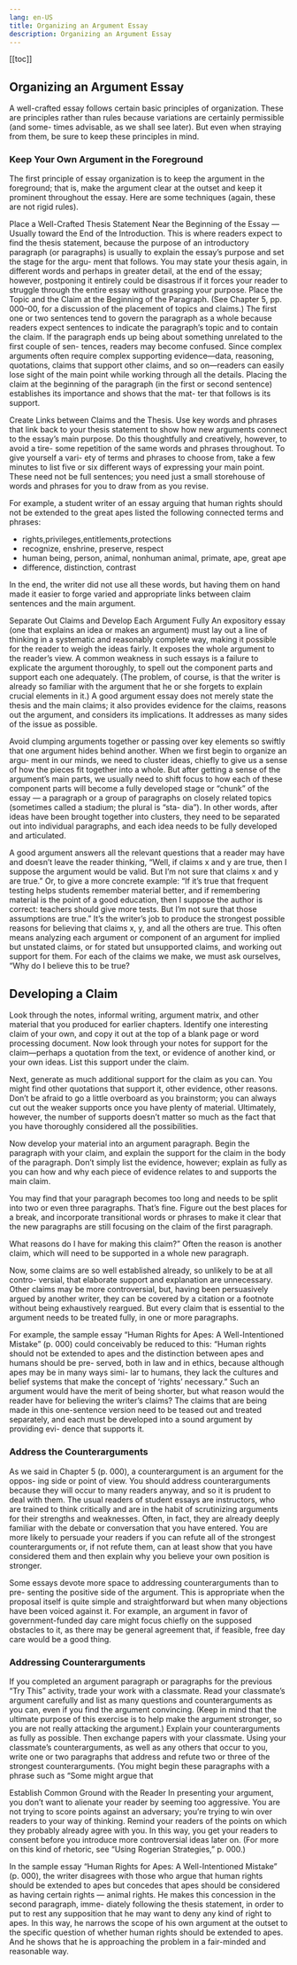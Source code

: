 ```yaml
---
lang: en-US
title: Organizing an Argument Essay
description: Organizing an Argument Essay
---
```


[[toc]]

## Organizing an Argument Essay
A well-crafted essay follows certain basic principles of organization. These are principles rather than rules because variations are certainly permissible (and some- times advisable, as we shall see later). But even when straying from them, be sure to keep these principles in mind.

### Keep Your Own Argument in the Foreground
The first principle of essay organization is to keep the argument in the foreground; that is, make the argument clear at the outset and keep it prominent throughout the essay. Here are some techniques (again, these are not rigid rules).

Place a Well-Crafted Thesis Statement Near the Beginning of the Essay — Usually toward the End of the Introduction. This is where readers expect to find the thesis statement, because the purpose of an introductory paragraph (or paragraphs) is usually to explain the essay’s purpose and set the stage for the argu- ment that follows. You may state your thesis again, in different words and perhaps in greater detail, at the end of the essay; however, postponing it entirely could be disastrous if it forces your reader to struggle through the entire essay without grasping your purpose.
Place the Topic and the Claim at the Beginning of the Paragraph. (See Chapter 5, pp. 000–00, for a discussion of the placement of topics and claims.) The first one or two sentences tend to govern the paragraph as a whole because readers expect sentences to indicate the paragraph’s topic and to contain the claim. If the paragraph ends up being about something unrelated to the first couple of sen- tences, readers may become confused. Since complex arguments often require complex supporting evidence—data, reasoning, quotations, claims that support other claims, and so on—readers can easily lose sight of the main point while working through all the details. Placing the claim at the beginning of the paragraph (in the first or second sentence) establishes its importance and shows that the mat- ter that follows is its support.

Create Links between Claims and the Thesis. Use key words and phrases that link back to your thesis statement to show how new arguments connect to the essay’s main purpose. Do this thoughtfully and creatively, however, to avoid a tire- some repetition of the same words and phrases throughout. To give yourself a vari- ety of terms and phrases to choose from, take a few minutes to list five or six different ways of expressing your main point. These need not be full sentences; you need just a small storehouse of words and phrases for you to draw from as you revise.

For example, a student writer of an essay arguing that human rights should not be extended to the great apes listed the following connected terms and phrases:
- rights,privileges,entitlements,protections
- recognize, enshrine, preserve, respect
- human being, person, animal, nonhuman animal, primate, ape, great ape
- difference, distinction, contrast

In the end, the writer did not use all these words, but having them on hand made it easier to forge varied and appropriate links between claim sentences and the main argument.

Separate Out Claims and Develop Each Argument Fully
An expository essay (one that explains an idea or makes an argument) must lay out a line of thinking in a systematic and reasonably complete way, making it possible for the reader to weigh the ideas fairly. It exposes the whole argument to the reader’s view. A common weakness in such essays is a failure to explicate the argument thoroughly, to spell out the component parts and support each one adequately. (The problem, of course, is that the writer is already so familiar with the argument that he or she forgets to explain crucial elements in it.) A good argument essay does not merely state the thesis and the main claims; it also provides evidence for the claims, reasons out the argument, and considers its implications. It addresses as many sides of the issue as possible.

Avoid clumping arguments together or passing over key elements so swiftly that one argument hides behind another. When we first begin to organize an argu- ment in our minds, we need to cluster ideas, chiefly to give us a sense of how the pieces fit together into a whole. But after getting a sense of the argument’s main parts, we usually need to shift focus to how each of these component parts will become a fully developed stage or “chunk” of the essay — a paragraph or a group of paragraphs on closely related topics (sometimes called a stadium; the plural is “sta- dia”). In other words, after ideas have been brought together into clusters, they need to be separated out into individual paragraphs, and each idea needs to be fully developed and articulated.

A good argument answers all the relevant questions that a reader may have and doesn’t leave the reader thinking, “Well, if claims x and y are true, then I suppose the argument would be valid. But I’m not sure that claims x and y are true.” Or, to give a more concrete example: “If it’s true that frequent testing helps students remember material better, and if remembering material is the point of a good education, then I suppose the author is correct: teachers should give more tests. But I’m not sure that those assumptions are true.” It’s the writer’s job to produce the strongest possible reasons for believing that claims x, y, and all the others are true. This often means analyzing each argument or component of an argument for implied but unstated claims, or for stated but unsupported claims, and working out support for them. For each of the claims we make, we must ask ourselves, “Why do I believe this to be true?

## Developing a Claim
Look through the notes, informal writing, argument matrix, and other material that you produced for earlier chapters. Identify one interesting claim of your own, and copy it out at the top of a blank page or word processing document.
Now look through your notes for support for the claim—perhaps a quotation from the text, or evidence of another kind, or your own ideas. List this support under the claim.

Next, generate as much additional support for the claim as you can. You might find other quotations that support it, other evidence, other reasons. Don’t be afraid to go a little overboard as you brainstorm; you can always cut out the weaker supports once you have plenty of material. Ultimately, however, the number of supports doesn’t matter so much as the fact that you have thoroughly considered all the possibilities.

Now develop your material into an argument paragraph. Begin the paragraph with your claim, and explain the support for the claim in the body of the paragraph. Don’t simply list the evidence, however; explain as fully as you can how and why each piece of evidence relates to and supports the main claim.

You may find that your paragraph becomes too long and needs to be split into two or even three paragraphs. That’s fine. Figure out the best places for a break, and incorporate transitional words or phrases to make it clear that the new paragraphs are still focusing on the claim of the first paragraph.

What reasons do I have for making this claim?” Often the reason is another claim, which will need to be supported in a whole new paragraph.

Now, some claims are so well established already, so unlikely to be at all contro- versial, that elaborate support and explanation are unnecessary. Other claims may be more controversial, but, having been persuasively argued by another writer, they can be covered by a citation or a footnote without being exhaustively reargued. But every claim that is essential to the argument needs to be treated fully, in one or more paragraphs.

For example, the sample essay “Human Rights for Apes: A Well-Intentioned Mistake” (p. 000) could conceivably be reduced to this: “Human rights should not be extended to apes and the distinction between apes and humans should be pre- served, both in law and in ethics, because although apes may be in many ways simi- lar to humans, they lack the cultures and belief systems that make the concept of ‘rights’ necessary.” Such an argument would have the merit of being shorter, but what reason would the reader have for believing the writer’s claims? The claims that are being made in this one-sentence version need to be teased out and treated separately, and each must be developed into a sound argument by providing evi- dence that supports it.

### Address the Counterarguments
As we said in Chapter 5 (p. 000), a counterargument is an argument for the oppos- ing side or point of view. You should address counterarguments because they will occur to many readers anyway, and so it is prudent to deal with them. The usual readers of student essays are instructors, who are trained to think critically and are in the habit of scrutinizing arguments for their strengths and weaknesses. Often, in fact, they are already deeply familiar with the debate or conversation that you have entered. You are more likely to persuade your readers if you can refute all of the strongest counterarguments or, if not refute them, can at least show that you have considered them and then explain why you believe your own position is stronger.

Some essays devote more space to addressing counterarguments than to pre- senting the positive side of the argument. This is appropriate when the proposal itself is quite simple and straightforward but when many objections have been voiced against it. For example, an argument in favor of government-funded day care might focus chiefly on the supposed obstacles to it, as there may be general agreement that, if feasible, free day care would be a good thing.

### Addressing Counterarguments
If you completed an argument paragraph or paragraphs for the previous “Try
This” activity, trade your work with a classmate. Read your classmate’s argument carefully and list as many questions and counterarguments as you can, even if you find the argument convincing. (Keep in mind that the ultimate purpose of this exercise is to help make the argument stronger, so you are not really attacking the argument.) Explain your counterarguments as fully as possible. Then exchange papers with your classmate. Using your classmate’s counterarguments, as well as any others that occur to you, write one or two paragraphs that address and refute two or three of the strongest counterarguments. (You might begin these paragraphs with a phrase such as “Some might argue that 

Establish Common Ground with the Reader
In presenting your argument, you don’t want to alienate your reader by seeming too aggressive. You are not trying to score points against an adversary; you’re trying to win over readers to your way of thinking. Remind your readers of the points on which they probably already agree with you. In this way, you get your readers to consent before you introduce more controversial ideas later on. (For more on this kind of rhetoric, see “Using Rogerian Strategies,” p. 000.)

In the sample essay “Human Rights for Apes: A Well-Intentioned Mistake” (p. 000), the writer disagrees with those who argue that human rights should be extended to apes but concedes that apes should be considered as having certain rights — animal rights. He makes this concession in the second paragraph, imme- diately following the thesis statement, in order to put to rest any supposition that he may want to deny any kind of right to apes. In this way, he narrows the scope of his own argument at the outset to the specific question of whether human rights should be extended to apes. And he shows that he is approaching the problem in a fair-minded and reasonable way.